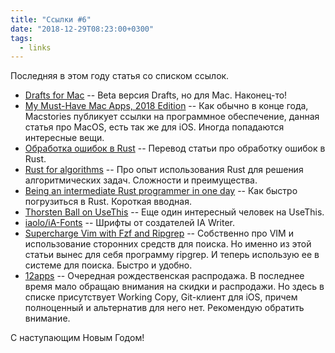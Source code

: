 ```yaml
---
title: "Ссылки #6"
date: "2018-12-29T08:23:00+0300"
tags:
  - links
---
```

Последняя в этом году статья со списком ссылок.

* [Drafts for Mac](https://getdrafts.com/mac/beta/) -- Beta версия Drafts, но для Mac. Наконец-то!
* [My Must-Have Mac Apps, 2018 Edition](https://www.macstories.net/stories/my-must-have-mac-apps-2018-edition/) -- Как обычно в конце года, Macstories публикует ссылки на программное обеспечение, данная статья про MacOS, есть так же для iOS. Иногда попадаются интересные вещи.
* [Обработка ошибок в Rust](https://habr.com/post/270371/) -- Перевод статьи про обработку ошибок в Rust.
* [Rust for algorithms](https://ilyabiz.com/2018/12/rust-for-algorithms/) -- Про опыт использования Rust для решения алгоритмических задач. Сложности и преимущества.
* [Being an intermediate Rust programmer in one day](https://medium.com/@edwardpku/being-an-intermediate-rust-programmer-in-one-day-37283bb1b0b0) -- Как быстро погрузиться в Rust. Короткая вводная.
* [Thorsten Ball on UseThis](https://usesthis.com/interviews/thorsten.ball/) -- Еще один интересный человек на UseThis.
* [iaolo/iA-Fonts](https://github.com/iaolo/iA-Fonts) -- Шрифты от создателей IA Writer.
* [Supercharge Vim with Fzf and Ripgrep](https://medium.com/@crashybang/supercharge-vim-with-fzf-and-ripgrep-d4661fc853d2) -- Собственно про VIM и использование сторонних средств для поиска. Но именно из этой статьи вынес для себя программу ripgrep. И теперь использую ее в системе для поиска. Быстро и удобно.
* [12apps](https://12starapps.eu/) -- Очередная рождественская распродажа. В последнее время мало обращаю внимания на скидки и распродажи. Но здесь в списке присутствует Working Copy, Git-клиент для iOS, причем полноценный и альтернатив для него нет. Рекомендую обратить внимание.

С наступающим Новым Годом!
